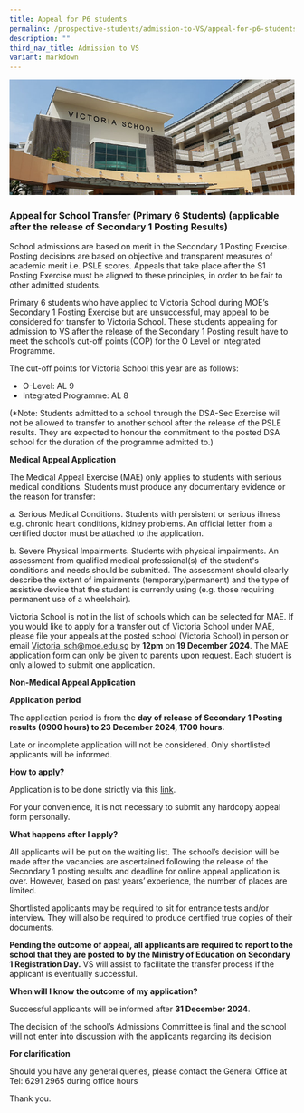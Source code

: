 ```yaml
---
title: Appeal for P6 students
permalink: /prospective-students/admission-to-VS/appeal-for-p6-students/
description: ""
third_nav_title: Admission to VS
variant: markdown
---
```

![](/images/admissions_header_photo.jpg)

### Appeal for School Transfer (Primary 6 Students) (applicable after the release of Secondary 1 Posting Results)

School admissions are based on merit in the Secondary 1 Posting Exercise. Posting decisions are based on objective and transparent measures of academic merit i.e. PSLE scores. Appeals that take place after the S1 Posting Exercise must be aligned to these principles, in order to be fair to other admitted students.

Primary 6 students who have applied to Victoria School during MOE’s Secondary 1 Posting Exercise but are unsuccessful, may appeal to be considered for transfer to Victoria School. These students appealing for admission to VS after the release of the Secondary 1 Posting result have to meet the school’s cut-off points (COP) for the O Level or Integrated Programme.

The cut-off points for Victoria School this year are as follows:
* O-Level: AL 9
* Integrated Programme: AL 8

(\*Note: Students admitted to a school through the DSA-Sec Exercise will not be allowed to transfer to another school after the release of the PSLE results. They are expected to honour the commitment to the posted DSA school for the duration of the programme admitted to.)

**Medical Appeal Application**

The Medical Appeal Exercise (MAE) only applies to students with serious medical conditions. Students must produce any documentary evidence or the reason for transfer:

a. Serious Medical Conditions. Students with persistent or serious illness e.g. chronic heart conditions, kidney problems. An official letter from a certified doctor must be attached to the application.

b. Severe Physical Impairments. Students with physical impairments. An assessment from qualified medical professional(s) of the student's conditions and needs should be submitted. The assessment should clearly describe the extent of impairments (temporary/permanent) and the type of assistive device that the student is currently using (e.g. those requiring permanent use of a wheelchair).

Victoria School is not in the list of schools which can be selected for MAE. If you would like to apply for a transfer out of Victoria School under MAE, please file your appeals at the posted school (Victoria School) in person or email [Victoria_sch@moe.edu.sg](mailto:Victoria_sch@moe.edu.sg) by **12pm** on **19 December 2024**. The MAE application form can only be given to parents upon request. Each student is only allowed to submit one application.

**Non-Medical Appeal Application**

**Application period**

The application period is from the **day of release of Secondary 1 Posting results (0900 hours) to 23 December 2024, 1700 hours.**

Late or incomplete application will not be considered. Only shortlisted applicants will be informed.

**How to apply?**

Application is to be done strictly via this [link](https://form.gov.sg/675fe6a02e0ebc331042b40e).

For your convenience, it is not necessary to submit any hardcopy appeal form personally.

**What happens after I apply?**

All applicants will be put on the waiting list. The school’s decision will be made after the vacancies are ascertained following the release of the Secondary 1 posting results and deadline for online appeal application is over. However, based on past years’ experience, the number of places are limited.

Shortlisted applicants may be required to sit for entrance tests and/or interview. They will also be required to produce certified true copies of their documents.

**Pending the outcome of appeal, all applicants are required to report to the school that they are posted to by the Ministry of Education on Secondary 1 Registration Day.** VS will assist to facilitate the transfer process if the applicant is eventually successful.

**When will I know the outcome of my application?**

Successful applicants will be informed after **31 December 2024**.

The decision of the school’s Admissions Committee is final and the school will not enter into discussion with the applicants regarding its decision

**For clarification**

Should you have any general queries, please contact the General Office at Tel: 6291 2965 during office hours

Thank you.